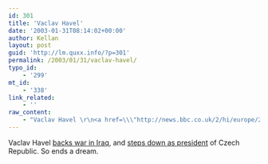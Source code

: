 ```yaml
---
id: 301
title: 'Vaclav Havel'
date: '2003-01-31T08:14:02+00:00'
author: Kellan
layout: post
guid: 'http://lm.quxx.info/?p=301'
permalink: /2003/01/31/vaclav-havel/
typo_id:
    - '299'
mt_id:
    - '338'
link_related:
    - ''
raw_content:
    - "Vaclav Havel \r\n<a href=\\\"http://news.bbc.co.uk/2/hi/europe/2708023.stm\\\">backs war in Iraq</a>, and \r\n<a href=\\\"http://www.guardian.co.uk/g2/story/0,3604,885904,00.html\\\">steps down as\r\npresident</a> of Czech Republic. \r\nSo ends a dream."
---
```


Vaclav Havel [backs war in Iraq](http://news.bbc.co.uk/2/hi/europe/2708023.stm), and [steps down as president](http://www.guardian.co.uk/g2/story/0,3604,885904,00.html) of Czech Republic. So ends a dream.